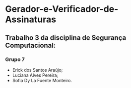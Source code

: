 # Gerador-e-Verificador-de-Assinaturas

## Trabalho 3 da disciplina de Segurança Computacional:

### Grupo 7
* Erick dos Santos Araújo;
* Luciana Alves Pereira;
* Sofia Dy La Fuente Monteiro.
